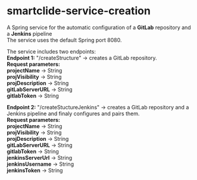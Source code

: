 <!--
   Copyright (C) 2021-2022 University of Macedonia
   
   This program and the accompanying materials are made
   available under the terms of the Eclipse Public License 2.0
   which is available at https://www.eclipse.org/legal/epl-2.0/
   
   SPDX-License-Identifier: EPL-2.0
-->
# smartclide-service-creation   
  
A Spring service for the automatic configuration of a **GitLab** repository and a **Jenkins** pipeline   
The service uses the default Spring port 8080.   
  
The service includes two endpoints:    
**Endpoint 1:** "/createStructure" -> creates a GitLab repository.    
		**Request parameters:**    
				**projectName** -> String    
				**projVisibility** -> String    
				**projDescription** -> String    
				**gitLabServerURL** -> String    
				**gitlabToken** -> String    
   
   
**Endpoint 2:** "/createStuctureJenkins" -> creates a GitLab repository and a Jenkins pipeline and finaly configures and pairs them.    
		**Request parameters:**    
				**projectName** -> String    
				**projVisibility** -> String    
				**projDescription** -> String    
				**gitLabServerURL** -> String    
				**gitlabToken** -> String    
				**jenkinsServerUrl** -> String    
				**jenkinsUsername** -> String    
				**jenkinsToken** -> String    
